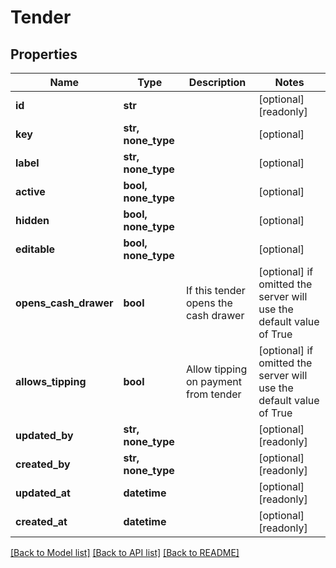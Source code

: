 # Tender


## Properties
Name | Type | Description | Notes
------------ | ------------- | ------------- | -------------
**id** | **str** |  | [optional] [readonly] 
**key** | **str, none_type** |  | [optional] 
**label** | **str, none_type** |  | [optional] 
**active** | **bool, none_type** |  | [optional] 
**hidden** | **bool, none_type** |  | [optional] 
**editable** | **bool, none_type** |  | [optional] 
**opens_cash_drawer** | **bool** | If this tender opens the cash drawer | [optional]  if omitted the server will use the default value of True
**allows_tipping** | **bool** | Allow tipping on payment from tender | [optional]  if omitted the server will use the default value of True
**updated_by** | **str, none_type** |  | [optional] [readonly] 
**created_by** | **str, none_type** |  | [optional] [readonly] 
**updated_at** | **datetime** |  | [optional] [readonly] 
**created_at** | **datetime** |  | [optional] [readonly] 

[[Back to Model list]](../../README.md#documentation-for-models) [[Back to API list]](../../README.md#documentation-for-api-endpoints) [[Back to README]](../../README.md)



